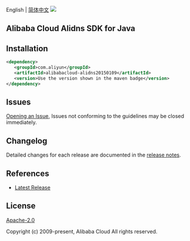 English | [简体中文](README-CN.md)
![](https://aliyunsdk-pages.alicdn.com/icons/AlibabaCloud.svg)

## Alibaba Cloud Alidns SDK for Java

## Installation

```xml
<dependency>
   <groupId>com.aliyun</groupId>
   <artifactId>alibabacloud-alidns20150109</artifactId>
   <version>Use the version shown in the maven badge</version>
</dependency>
```

## Issues
[Opening an Issue](https://github.com/aliyun/alibabacloud-java-async-sdk/issues/new), Issues not conforming to the guidelines may be closed immediately.

## Changelog
Detailed changes for each release are documented in the [release notes](./ChangeLog.txt).

## References
* [Latest Release](https://github.com/aliyun/alibabacloud-async-java-sdk/)

## License
[Apache-2.0](http://www.apache.org/licenses/LICENSE-2.0)

Copyright (c) 2009-present, Alibaba Cloud All rights reserved.